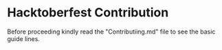 # Hacktoberfest Contribution
Before proceeding kindly read the "Contributiing.md" file to see the basic guide lines.
